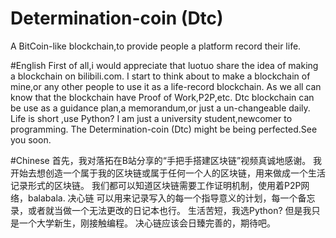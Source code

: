 # Determination-coin (Dtc)
A BitCoin-like blockchain,to provide people a platform record their life.

#English
First of all,i would appreciate that luotuo share the idea of making a blockchain on bilibili.com.
I start to think about to make a blockchain of mine,or any other people to use it as a life-record blockchain.
As we all can know that the blockchain have Proof of Work,P2P,etc.
Dtc blockchain can be use as a guidance plan,a memorandum,or just a un-changeable daily.
Life is short ,use Python?
I am just a university student,newcomer to programming.
The Determination-coin (Dtc) might be being perfected.See you soon.

#Chinese
首先，我对落拓在B站分享的“手把手搭建区块链”视频真诚地感谢。
我开始去想创造一个属于我的区块链或属于任何一个人的区块链，用来做成一个生活记录形式的区块链。
我们都可以知道区块链需要工作证明机制，使用着P2P网络，balabala.
决心链 可以用来记录写入的每一个指导意义的计划，每一个备忘录，或者就当做一个无法更改的日记本也行。
生活苦短，我选Python?
但是我只是一个大学新生，刚接触编程。
决心链应该会日臻完善的，期待吧。
